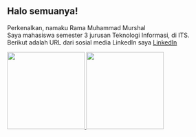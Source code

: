 ## Halo semuanya!
Perkenalkan, namaku Rama Muhammad Murshal  
Saya mahasiswa semester 3 jurusan Teknologi Informasi, di ITS.  
Berikut adalah URL dari sosial media LinkedIn saya [LinkedIn](https://www.linkedin.com/in/rama-muhammad-murshal-ab86041b1/)

<p align="left">
<a href="https://github.com/ramammurshal">
  <img height="180em" src="https://github-readme-stats-eight-theta.vercel.app/api?username=ramammurshal&show_icons=true&theme=algolia&include_all_commits=true&count_private=true"/>
  <img height="180em" src="https://github-readme-stats-eight-theta.vercel.app/api/top-langs/?username=ramammurshal&layout=compact&langs_count=8&theme=algolia"/>
</a>
</p>
